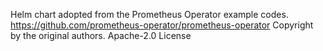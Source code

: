 Helm chart adopted from the Prometheus Operator example codes.
https://github.com/prometheus-operator/prometheus-operator
Copyright by the original authors.
Apache-2.0 License